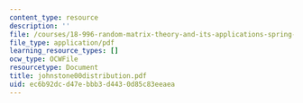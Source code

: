 ```yaml
---
content_type: resource
description: ''
file: /courses/18-996-random-matrix-theory-and-its-applications-spring-2004/ec6b92dcd47ebbb3d4430d85c83eeaea_johnstone00distribution.pdf
file_type: application/pdf
learning_resource_types: []
ocw_type: OCWFile
resourcetype: Document
title: johnstone00distribution.pdf
uid: ec6b92dc-d47e-bbb3-d443-0d85c83eeaea
---
```

